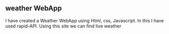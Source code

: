 ## weather WebApp
I have created a Weather WebApp using Html, css, Javascript. 
In this I have used rapid-API. Using this site  we can find live weather 

